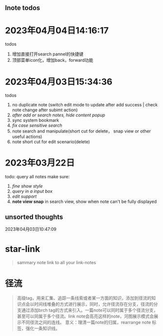 ## lnote todos


# 2023年04月04日14:16:17
todos
1. 增加直接打开search pannel的快捷键
2. 顶部菜单icon化，增加back，forward功能

# 2023年04月03日15:34:36
todos
1. no duplicate note (switch edit mode to update after add success | check note change after subimt action)
2. *after add or search notes, hide content popup*
3. sync system bookmark<p1>
4. *fix case sensitive search*
5. note search and manipulate(short cut for delete， snap view or other useful actions)
6. note short cut for edit scenario(delete)

# 2023年03月22日
todo: query all notes
make sure:
1. *fine show style*
2. *query in a input box*
3. *edit support*
4. **note view snap** in search view, show when note can't be fully displayed 

## unsorted thoughts
2023年04月03日10:47:09
# star-link
> sammary note link to all your link-notes

# 径流
> 高级tag，用来汇集、追踪一条线索或者某一方面的知识，添加到径流的知识点会以时间线堆叠的方式进行展示，同时，允许径流存在分支，径流的分支通过添加brch tag的方式来引入。一篇note可以同时属于多个径流分支，甚至可以同属于多个径流。link note会高亮这样的note，河图展示模式会展示不同径流之间的连线。
意义：理清一篇note的归属，rearrange note 标签，强化一条知识线。